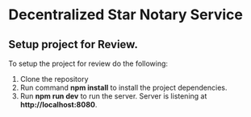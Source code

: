 # Decentralized Star Notary Service

## Setup project for Review.

To setup the project for review do the following:
1. Clone the repository
2. Run command __npm install__ to install the project dependencies.
3. Run __npm run dev__ to run the server. Server is listening at **http://localhost:8080**.

